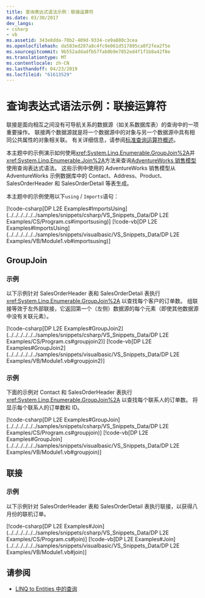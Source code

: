 ```yaml
---
title: 查询表达式语法示例：联接运算符
ms.date: 03/30/2017
dev_langs:
- csharp
- vb
ms.assetid: 343e8dda-70b2-409d-9334-ce9a880c3cea
ms.openlocfilehash: da583ed207a8c4fc9e061d517895ca0f2fea2f5e
ms.sourcegitcommit: 9b552addadfb57fab0b9e7852ed4f1f1b8a42f8e
ms.translationtype: MT
ms.contentlocale: zh-CN
ms.lasthandoff: 04/23/2019
ms.locfileid: "61613529"
---
```

# <a name="query-expression-syntax-examples-join-operators"></a>查询表达式语法示例：联接运算符
联接是面向相互之间没有可导航关系的数据源（如关系数据库表）的查询中的一项重要操作。 联接两个数据源就是将一个数据源中的对象与另一个数据源中具有相同公共属性的对象相关联。 有关详细信息，请参阅[标准查询运算符概述](https://docs.microsoft.com/previous-versions/visualstudio/visual-studio-2013/bb397896(v=vs.120))。  
  
 本主题中的示例演示如何使用<xref:System.Linq.Enumerable.GroupJoin%2A>并<xref:System.Linq.Enumerable.Join%2A>方法来查询[AdventureWorks 销售模型](https://archive.codeplex.com/?p=msftdbprodsamples)使用查询表达式语法。 这些示例中使用的 AdventureWorks 销售模型从 AdventureWorks 示例数据库中的 Contact、Address、Product、SalesOrderHeader 和 SalesOrderDetail 等表生成。  
  
 本主题中的示例使用以下`using` / `Imports`语句：  
  
 [!code-csharp[DP L2E Examples#ImportsUsing](../../../../../../samples/snippets/csharp/VS_Snippets_Data/DP L2E Examples/CS/Program.cs#importsusing)]
 [!code-vb[DP L2E Examples#ImportsUsing](../../../../../../samples/snippets/visualbasic/VS_Snippets_Data/DP L2E Examples/VB/Module1.vb#importsusing)]  
  
## <a name="groupjoin"></a>GroupJoin  
  
### <a name="example"></a>示例  
 以下示例针对 SalesOrderHeader 表和 SalesOrderDetail 表执行 <xref:System.Linq.Enumerable.GroupJoin%2A> 以查找每个客户的订单数。 组联接等效于左外部联接，它返回第一个（左侧）数据源的每个元素（即使其他数据源中没有关联元素）。  
  
 [!code-csharp[DP L2E Examples#GroupJoin2](../../../../../../samples/snippets/csharp/VS_Snippets_Data/DP L2E Examples/CS/Program.cs#groupjoin2)]
 [!code-vb[DP L2E Examples#GroupJoin2](../../../../../../samples/snippets/visualbasic/VS_Snippets_Data/DP L2E Examples/VB/Module1.vb#groupjoin2)]  
  
### <a name="example"></a>示例  
 下面的示例对 Contact 和 SalesOrderHeader 表执行 <xref:System.Linq.Enumerable.GroupJoin%2A> 以查找每个联系人的订单数。 将显示每个联系人的订单数和 ID。  
  
 [!code-csharp[DP L2E Examples#GroupJoin](../../../../../../samples/snippets/csharp/VS_Snippets_Data/DP L2E Examples/CS/Program.cs#groupjoin)]
 [!code-vb[DP L2E Examples#GroupJoin](../../../../../../samples/snippets/visualbasic/VS_Snippets_Data/DP L2E Examples/VB/Module1.vb#groupjoin)]  
  
## <a name="join"></a>联接  
  
### <a name="example"></a>示例  
 以下示例针对 SalesOrderHeader 表和 SalesOrderDetail 表执行联接，以获得八月份的联机订单。  
  
 [!code-csharp[DP L2E Examples#Join](../../../../../../samples/snippets/csharp/VS_Snippets_Data/DP L2E Examples/CS/Program.cs#join)]
 [!code-vb[DP L2E Examples#Join](../../../../../../samples/snippets/visualbasic/VS_Snippets_Data/DP L2E Examples/VB/Module1.vb#join)]  
  
## <a name="see-also"></a>请参阅

- [LINQ to Entities 中的查询](../../../../../../docs/framework/data/adonet/ef/language-reference/queries-in-linq-to-entities.md)
